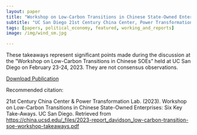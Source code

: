 ```yaml
---
layout: paper
title: "Workshop on Low-Carbon Transitions in Chinese State-Owned Enterprises: Six Key Take-Aways"
subtitle: "UC San Diego 21st Century China Center, Power Transformation Lab"
tags: [papers, political_economy, featured, working_and_reports]
image: /img/wind_sm.jpg

---
```


These takeaways represent significant points made during the discussion at the ”Workshop on Low-Carbon Transitions in Chinese SOEs” held at UC San Diego on February 23-24, 2023. They are not consensus observations.

[Download Publication](https://drive.google.com/file/d/1Tic1KEfz10yH50yiWGksMc8XqmxiPog7/view?usp=sharing
)


Recommended citation:

21st Century China Center & Power Transformation Lab. (2023). Workshop on Low-Carbon Transitions in Chinese State-Owned Enterprises: Six Key Take-Aways. UC San Diego. Retrieved from https://china.ucsd.edu/_files/2023-report_davidson_low-carbon-transition-soe-workshop-takeaways.pdf









